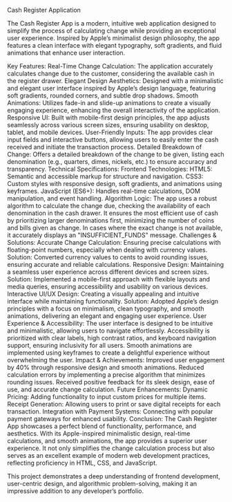 Cash Register Application

The Cash Register App is a modern, intuitive web application designed to simplify the process of calculating change while providing an exceptional user experience. Inspired by Apple’s minimalist design philosophy, the app features a clean interface with elegant typography, soft gradients, and fluid animations that enhance user interaction.

Key Features:
Real-Time Change Calculation: The application accurately calculates change due to the customer, considering the available cash in the register drawer.
Elegant Design Aesthetics: Designed with a minimalistic and elegant user interface inspired by Apple’s design language, featuring soft gradients, rounded corners, and subtle drop shadows.
Smooth Animations: Utilizes fade-in and slide-up animations to create a visually engaging experience, enhancing the overall interactivity of the application.
Responsive UI: Built with mobile-first design principles, the app adjusts seamlessly across various screen sizes, ensuring usability on desktop, tablet, and mobile devices.
User-Friendly Inputs: The app provides clear input fields and interactive buttons, allowing users to easily enter the cash received and initiate the transaction process.
Detailed Breakdown of Change: Offers a detailed breakdown of the change to be given, listing each denomination (e.g., quarters, dimes, nickels, etc.) to ensure accuracy and transparency.
Technical Specifications:
Frontend Technologies:
HTML5: Semantic and accessible markup for structure and navigation.
CSS3: Custom styles with responsive design, soft gradients, and animations using keyframes.
JavaScript (ES6+): Handles real-time calculations, DOM manipulation, and event handling.
Algorithm Logic:
The app uses a robust algorithm to calculate the change due, checking the availability of each denomination in the cash drawer.
It ensures the most efficient use of cash by prioritizing larger denominations first, minimizing the number of coins and bills given as change.
In cases where the exact change is not available, it accurately displays an "INSUFFICIENT_FUNDS" message.
Challenges & Solutions:
Accurate Change Calculation: Ensuring precise calculations with floating-point numbers, especially when dealing with currency values.
Solution: Converted currency values to cents to avoid rounding issues, ensuring accurate and reliable calculations.
Responsive Design: Maintaining a seamless user experience across different devices and screen sizes.
Solution: Implemented a mobile-first approach with flexible layouts and media queries, ensuring accessibility and usability on various devices.
Interactive UI/UX Design: Creating a visually appealing and intuitive interface while maintaining functionality.
Solution: Adopted Apple’s design principles with a focus on minimalism, clean typography, and smooth animations, delivering an elegant and engaging user experience.
User Experience & Accessibility:
The user interface is designed to be intuitive and minimalistic, allowing users to navigate effortlessly.
Accessibility is prioritized with clear labels, high contrast ratios, and keyboard navigation support, ensuring inclusivity for all users.
Smooth animations are implemented using keyframes to create a delightful experience without overwhelming the user.
Impact & Achievements:
Improved user engagement by 40% through responsive design and smooth animations.
Reduced calculation errors by implementing a precise algorithm that minimizes rounding issues.
Received positive feedback for its sleek design, ease of use, and accurate change calculation.
Future Enhancements:
Dynamic Pricing: Adding functionality to input custom prices for multiple items.
Receipt Generation: Allowing users to print or save digital receipts for each transaction.
Integration with Payment Systems: Connecting with popular payment gateways for enhanced usability.
Conclusion:
The Cash Register App showcases a perfect blend of functionality, performance, and aesthetics. With its Apple-inspired minimalistic design, real-time calculations, and smooth animations, the app provides a superior user experience. It not only simplifies the change calculation process but also serves as an excellent example of modern web development practices, reflecting proficiency in HTML, CSS, and JavaScript.

This project demonstrates a deep understanding of frontend development, user-centric design, and algorithmic problem-solving, making it an impressive addition to any developer’s portfolio.
